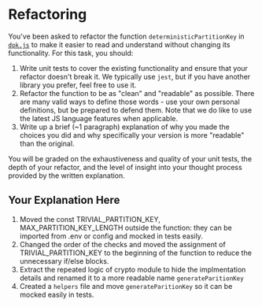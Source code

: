 # Refactoring

You've been asked to refactor the function `deterministicPartitionKey` in [`dpk.js`](dpk.js) to make it easier to read and understand without changing its functionality. For this task, you should:

1. Write unit tests to cover the existing functionality and ensure that your refactor doesn't break it. We typically use `jest`, but if you have another library you prefer, feel free to use it.
2. Refactor the function to be as "clean" and "readable" as possible. There are many valid ways to define those words - use your own personal definitions, but be prepared to defend them. Note that we do like to use the latest JS language features when applicable.
3. Write up a brief (~1 paragraph) explanation of why you made the choices you did and why specifically your version is more "readable" than the original.

You will be graded on the exhaustiveness and quality of your unit tests, the depth of your refactor, and the level of insight into your thought process provided by the written explanation.

## Your Explanation Here

1. Moved the const TRIVIAL_PARTITION_KEY, MAX_PARTITION_KEY_LENGTH outside the function: they can be imported from .env or config and mocked in tests easily.
2. Changed the order of the checks and moved the assignment of TRIVIAL_PARTITION_KEY to the beginning of the function to reduce the unnecessary if/else blocks.
3. Extract the repeated logic of crypto module to hide the implmentation details and renamed it to a more readable name `generateParitionKey`
4. Created a `helpers` file and move `generateParitionKey` so it can be mocked easily in tests.